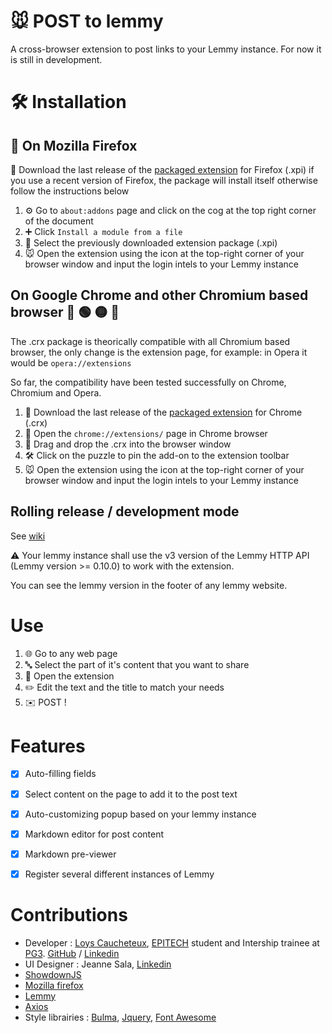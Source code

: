 # :mouse: POST to lemmy
A cross-browser extension to post links to your Lemmy instance.
For now it is still in development.

# :hammer_and_wrench: Installation

## :fox_face: On Mozilla Firefox
:file_folder: Download the last release of the [packaged extension](https://github.com/NiceOpenSource/posttolemmy/releases/latest) for Firefox (.xpi)
if you use a recent version of Firefox, the package will install itself otherwise follow the instructions below

1. :gear: Go to ``about:addons`` page and click on the cog at the top right corner of the document
2. :heavy_plus_sign: Click ``Install a module from a file``
3. :open_file_folder: Select the previously downloaded extension package (.xpi)
4. :mouse: Open the extension using the icon at the top-right corner of your browser window and input the login intels to your Lemmy instance


## On Google Chrome and other Chromium based browser :large_blue_circle: :green_circle: :yellow_circle: :red_circle:
The .crx package is theorically compatible with all Chromium based browser, the only change is the extension page, for example: in Opera it would be ``opera://extensions``

So far, the compatibility have been tested successfully on Chrome, Chromium and Opera.
1. :file_folder: Download the last release of the [packaged extension](https://github.com/NiceOpenSource/posttolemmy/releases/latest) for Chrome (.crx)
2. 🧩 Open the ``chrome://extensions/`` page in Chrome browser
3. :open_file_folder:  Drag and drop the .crx into the browser window
4. :hammer_and_wrench: Click on the puzzle to pin the add-on to the extension toolbar 
5. :mouse: Open the extension using the icon at the top-right corner of your browser window and input the login intels to your Lemmy instance

## Rolling release / development mode
See [wiki](https://github.com/NiceOpenSource/posttolemmy/wiki/Rolling-release-installation)

:warning: Your lemmy instance shall use the v3 version of the Lemmy HTTP API (Lemmy version >= 0.10.0) to work with the extension.

You can see the lemmy version in the footer of any lemmy website.

# Use
1. :globe_with_meridians: Go to any web page 
2. :abc: Select the part of it's content that you want to share 
3. 🧩 Open the extension 
4. :pencil2: Edit the text and the title to match your needs 
5. :envelope: POST ! 

# Features
- [x] Auto-filling fields
- [x] Select content on the page to add it to the post text
- [x] Auto-customizing popup based on your lemmy instance
- [x] Markdown editor for post content
- [x] Markdown pre-viewer
- [x] Register several different instances of Lemmy


# Contributions
* Developer : [Loys Caucheteux](https://cv.loys.me), [EPITECH](https://github.com/Epitech) student and Intership trainee at [PG3](https://github.com/pg3io). [GitHub](https://github.com/gummyWalrus) / [Linkedin](https://www.linkedin.com/in/loys-caucheteux-a99655205/)
* UI Designer : Jeanne Sala, [Linkedin](https://www.linkedin.com/in/jeanne-sala-846a55208/)
* [ShowdownJS](https://github.com/showdownjs/showdown)
* [Mozilla firefox](https://developer.mozilla.org/fr/firefox)
* [Lemmy](https://join-lemmy.org)
* [Axios](https://www.npmjs.com/package/axios)
* Style librairies : [Bulma](https://bulma.io/), [Jquery](https://jquery.com/), [Font Awesome](https://www.fontawesome.com)
